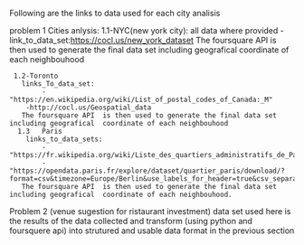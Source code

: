 Following are the links to data used for  each city analisis





problem 1 Cities anlysis:
     1.1-NYC(new york city):
      all data where provided
             -link_to_data_set:https://cocl.us/new_york_dataset
     The foursquare API  is then used to generate the final data set including geografical  coordinate of each neighbouhood


     1.2-Toronto  
       links_To_data_set:
            -"https://en.wikipedia.org/wiki/List_of_postal_codes_of_Canada:_M"
	    -http://cocl.us/Geospatial_data
       The foursquare API  is then used to generate the final data set including geografical  coordinate of each neighbouhood
      1.3   Paris 
        links_to_data_sets:
            -"https://fr.wikipedia.org/wiki/Liste_des_quartiers_administratifs_de_Paris"
            - "https://opendata.paris.fr/explore/dataset/quartier_paris/download/?format=csv&timezone=Europe/Berlin&use_labels_for_header=true&csv_separator=%3B"
       The foursquare API  is then used to generate the final data set including geografical  coordinate of each neighbouhood.




Problem 2 (venue sugestion for ristaurant investment)
 data set used here is the results of the data collected and transform (using python and foursquere api) into strutured and usable data format in the previous section


